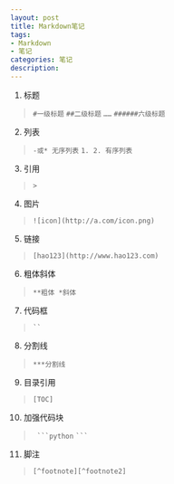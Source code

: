 ```yaml
---
layout: post
title: Markdown笔记
tags:
- Markdown
- 笔记
categories: 笔记
description: 
---
```

1. 标题

> `#一级标题`
> `##二级标题`
> `……`
> `######六级标题`

2. 列表

> `-或* 无序列表`
> `1. 2. 有序列表`

3. 引用

> `>`

4. 图片

> `![icon](http://a.com/icon.png)`

5. 链接

> `[hao123](http://www.hao123.com)`

6. 粗体斜体

> `**粗体 *斜体`

7. 代码框

> ` `` `

8. 分割线

> `***分割线`

9. 目录引用

> `[TOC]`

10. 加强代码块

> ` ```python`
> ` ``` `

11. 脚注

> `[^footnote][^footnote2]`









